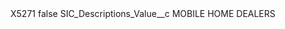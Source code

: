 <?xml version="1.0" encoding="UTF-8"?>
<CustomMetadata xmlns="http://soap.sforce.com/2006/04/metadata" xmlns:xsi="http://www.w3.org/2001/XMLSchema-instance" xmlns:xsd="http://www.w3.org/2001/XMLSchema">
    <label>X5271</label>
    <protected>false</protected>
    <values>
        <field>SIC_Descriptions_Value__c</field>
        <value xsi:type="xsd:string">MOBILE HOME DEALERS</value>
    </values>
</CustomMetadata>
